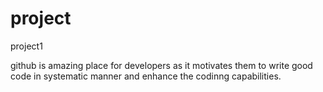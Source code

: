 # project
project1 

github is amazing place for developers as it motivates them to write good code in systematic manner and enhance the codinng  capabilities. 
